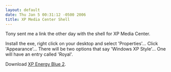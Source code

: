 ```yaml
---
layout: default
date: Thu Jan 5 00:31:12 -0500 2006
title: XP Media Center Shell
---
```


Tony sent me a link the other day with the shell for XP Media Center.

Install the exe, right click on your desktop and select 'Properties'...  Click
'Appearance'...  There will be two options that say 'Windows XP Style'...  One
will have an entry called 'Royal'.

Download <a title="XPEnergyBlue2.exe"
href="http://blog.nevercraft.net/wp-content/uploads/2006/01/XPEnergyBlue2.exe">XP
Energy Blue 2</a>.
